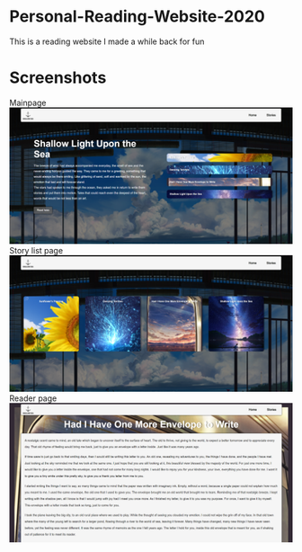 # Personal-Reading-Website-2020

This is a reading website I made a while back for fun

# Screenshots
Mainpage
![MainPage](https://github.com/nsyafi09/Personal-Reading-Website-2020/blob/main/Web%20Screenshots/main%20page%20with%20read%20more.png)
Story list page
![StoryList](https://github.com/nsyafi09/Personal-Reading-Website-2020/blob/main/Web%20Screenshots/stories.png)
Reader page
![Story](https://github.com/nsyafi09/Personal-Reading-Website-2020/blob/main/Web%20Screenshots/story3.png)
